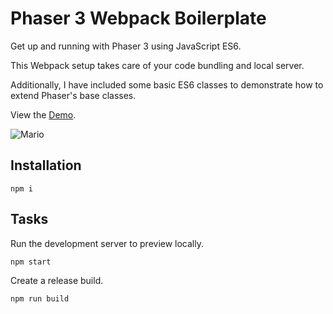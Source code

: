 # Phaser 3 Webpack Boilerplate

Get up and running with Phaser 3 using JavaScript ES6.

This Webpack setup takes care of your code bundling and local server.

Additionally, I have included some basic ES6 classes to demonstrate how to extend Phaser's base classes.

View the [Demo](https://sebsowter.github.io/phaser-webpack/).

![Mario](https://user-images.githubusercontent.com/7384630/55728490-1205fb00-5a0c-11e9-9fca-67641df3549b.jpg)

## Installation

```
npm i
```

## Tasks

Run the development server to preview locally.
```
npm start
```

Create a release build.
```
npm run build
```
